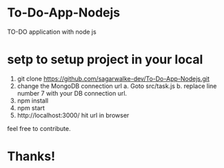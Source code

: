 # To-Do-App-Nodejs
TO-DO application with node js

# setp to setup project in your local
1. git clone https://github.com/sagarwalke-dev/To-Do-App-Nodejs.git
2. change the MongoDB connection url
   a. Goto src/task.js
   b. replace line number 7 with your DB connection url.
3. npm install
4. npm start
5. http://localhost:3000/ hit url in browser

feel free to contribute.
# Thanks!

